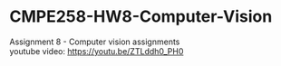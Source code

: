 # CMPE258-HW8-Computer-Vision  
Assignment 8 - Computer vision assignments  
youtube video: https://youtu.be/ZTLddh0_PH0  
